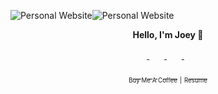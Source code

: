 ![Personal Website](https://raw.githubusercontent.com/Apollorion/apollorion.com/main/logos/new-large-white-transparent.png#gh-dark-mode-only)![Personal Website](https://raw.githubusercontent.com/Apollorion/apollorion.com/main/logos/new-large-black-transparent.png#gh-light-mode-only)

<p align="center">
    <b>Hello, I'm Joey 👋</b>
</p>
<p align="center">
    <a href="https://www.instagram.com/sirjosephaaronstout/">
        <img src="https://instagram.com/favicon.ico" width=16px height=16px />
    </a>
    &nbsp;
    <a href="https://www.linkedin.com/in/apollorion">
        <img src="https://www.linkedin.com/favicon.ico" width=16px height=16px />
    </a>
    &nbsp;
    <a href="https://twitter.com/apollorion">
        <img src="https://twitter.com/favicon.ico" width=16px height=16px />
    </a>
    &nbsp;
    <a href="https://rgb.pressf.live/">
        <img src="https://rgb.pressf.live/favicon.ico" width=16px height=16px />
    </a>
</p>
<p align="center">
    <a href="https://www.buymeacoffee.com/apollorion"><sub><sub>Buy Me A Coffee</sub></sub></a> <sub><sub>|</sub></sub> <a href="https://apollorion.com/joeysResume.pdf"><sub><sub>Resume</sub></sub></a>
</p>
